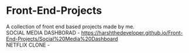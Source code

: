# Front-End-Projects
A collection of front end based projects made by me. <br>
SOCIAL MEDIA DASHBORAD - https://harshthedeveloper.github.io/Front-End-Projects/Social%20Media%20Dashboard
<br>
NETFLIX CLONE - 

